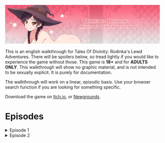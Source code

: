 ![alt text](https://github.com/hiccup444/TodRLAwalkthrough/blob/main/images/w_3eRY.png?raw=true)

This is an english walkthrough for Tales Of Divinity: Rodinka's Lewd Adventures. There will be spoilers below, so tread lightly if you would like to experience the game without those. This game is **18+** and for **ADULTS ONLY**. This walkthrough will show no graphic material, and is not intended to be sexually explicit. It is purely for documentation.

The walkthrough will work on a linear, episodic basis. Use your browser search function if you are looking for something specific.

Download the game on [Itch.io](https://eromur-abel.itch.io/tales-of-divinity-rodinkas-lewd-adventures), or [Newgrounds](https://eromurabel.newgrounds.com).

# Episodes
<details>
  <summary>Episode 1</summary>


    
## The Caravan
You start as Rodinka and her traveling caravan, stopped in the road for a short rest. Rodinka expresses her desire to pee before they go.
Important things to do in this scene:

- Talk to Mari (facing the log), this will give you an item later in the episode.
- Talk to Lawrence (adds +1 relationship)
- To continue this scene, you must head south and encounter the H-Scene (peeing in bush)
    - The H-Scene can be skipped if you desire. You will fall down the cliff to enter the next scene.

Important notes for this scene:
- Reading the sign 46 times activates **Crazy Mode**. This changes Rodinka's short speeches into fourth wall breaks. This does not change the main content of the game very much.
- Lingering in this scene for too long will prompt Rodinka to wet herself, and end the game.

![alt text](https://github.com/hiccup444/TodRLAwalkthrough/blob/main/images/ch1-road.png?raw=true)

## The Forest
You have fallen down the cliff, and must get back to your caravan.

Important things to do in this scene: 

- Rodinka can wash herself in the nearby pond for a short H-Scene.
  - Avoid doing this if you want to see Nightmare 2 in Episode 2

![alt text](https://github.com/hiccup444/TodRLAwalkthrough/blob/main/images/ch1-forest.png?raw=true)

As Rodinka continues to the right, there is a **Cedar Cone** (+1 LUCK) hidden in a patch of leaves.
- Patches of leaves usually indicate hidden items.

![alt text](https://github.com/hiccup444/TodRLAwalkthrough/blob/main/images/ch1-forest2.png?raw=true)

As Rodinka continues to the right, she will discover a small forest cabin. There is a **coin** hidden in the patch of leaves.

![alt text](https://github.com/hiccup444/TodRLAwalkthrough/blob/main/images/image_2024-11-06_012110904.png?raw=true)

## The Witches House
Rodinka enters the Witches house. You can nearly interact with everything here.

Important things to do in this scene:

- Pick up the **dildo** in the box.
  - Interact with the box multiple times to take it.
- Pick up the **spell book** to start the "Little Squirrel Witch" quest.
- Pick up the **book** "Honey-bun from Zalseje, p.3" (this will help with money later)
  - Pick this up after grabbing the spellbook.

![alt text](https://github.com/hiccup444/TodRLAwalkthrough/blob/main/images/image_2024-11-06_013146958.png?raw=true)

Continue out the back door of the Witches house, and go through the branches. This will (unfortunately) tear up your dress.

![alt text](https://github.com/hiccup444/TodRLAwalkthrough/blob/main/images/6.ch1-witch2.png?raw=true)

## The Road

Rodinka has made it back to the road, but the caravan is no where in sight. Continue right until you find the campfire.

Important things to do on the road:

- Interact with the campfire to receive a **Cat Pendant**
- Click the three bushes in order for explorer experience
- You can walk through the trees near the "3" bush to get **Inzhir's Dice** and get more explorer experience.

Once done, continue further right to enter next scene.

![alt text](https://github.com/hiccup444/TodRLAwalkthrough/blob/main/images/7.ch1-campfire-road.png?raw=true)

Rodinka will run into Farthew, the old man. You may now choose to ride with him, or continue walking down the road.

Important notes for this scene:

- Riding with Farthew will prompt H-Scenes
  - You need to pick this option if you want Nightmare 2 in Episode 2.
- If you continue walking, Rodinka will run into a group of boys traveling in the same direction.
  - You can find two more items on the road, and will have to "suck the poison out" for one of the boys. Further instructions below.

## The Boys (The Road)

Important things to do for this scene:

- Interact with the log for a **Golden Royal Bug**.
  - You can only collect this if you talked to Mari in the Caravan.
- Interact with the pile of leaves to collect **Mushrooms**.

![alt text](https://github.com/hiccup444/TodRLAwalkthrough/blob/main/images/8.ch1-walktheroad.png?raw=true)
</details>
<details>
  <summary>Episode 2</summary>



  ## The Dress

Ragged Dress (H-Scene):

- Choosing this option fulfills the last requirement for Nightmare 2
- Interact with villagers from various angles for extra dialogue and small scenes.

White Dress:

- Steal the dress by either jumping over the broken fence or walking through the yard for a slight scene variation.
- Engage in conversations with villagers from different directions for unique dialogue and scenes.

General task for both choices:

- Pick up the **Walnut** from the leaves for +1 ENDURANCE (this is mistakenly marked as a coin in the image)

  ![alt text](https://github.com/hiccup444/TodRLAwalkthrough/blob/main/images/9.ch2-intro.png?raw=true)

  ## The Marketplace

Shared tasks:

- Collect coins from barrels scattered throughout the marketplace.
- Find a coin in the pile of leaves next to the healer’s house at the beginning of the scene.
- Pick up the note available in both dress choices.

Ragged Dress:

- After crossing the bridge, talk to the boy behind the horse carriage to receive a Camomile.
- Interact with the angry trader and then speak to the blonde woman to give her the Camomile, pretending it came from the trader.
  
White Dress:

- Speak to the blonde woman observing the trader and leave the collected note for the trader, pretending it was from the woman.
- Near the last set of trader stands, meet a thirsty boy. You can choose to give him a drink or decline. If you decline, he bites Rodinka’s ass, leaving a bite mark that appears in future scenes.

  ![alt text](https://github.com/hiccup444/TodRLAwalkthrough/blob/main/images/10.ch2-walkofshame.png?raw=true)
  ![alt text](https://github.com/hiccup444/TodRLAwalkthrough/blob/main/images/11.ch2-walkofshame2.png?raw=true)
  ![alt text](https://github.com/hiccup444/TodRLAwalkthrough/blob/main/images/12.ch2.walkofshame3.png?raw=true)
  ![alt text](https://github.com/hiccup444/TodRLAwalkthrough/blob/main/images/13.ch2.walkofshame4.png?raw=true)

  ## After Crossing the Bridge: The Troupe Scene

Important tasks:

- After reaching the troupe and leveling up, save your points. These stats will affect future event outcomes. Note that certain clothes provide different bonus stats when worn.
- Use the water bucket near the top-right tent to continue the story.
- Eat from the pot on the campfire to restore some health (though health is not required for gameplay yet).
- View the poster on the barrel near the big tent for more information about the troupe.
- Explore the tents; Rodinka’s tent is marked with a flower. The other tents provide background information about the troupe members.
  
Entering Rodinka’s tent:

- Change into the costume and proceed to the stage:
- Approach from the bottom direction for a conversation with Ninika.
- Approach from the top direction for a conversation with Lawrence.
  
Note: If you want to pursue a relationship with Lawrence and see his H-scene in Episode 5, choose **SORRY - DON'T LIKE - ROMANTIC** during the conversation. This choice grants +2 relationship points.

## The Play

Complete the play as you wish until the final choice. Your choices affect how much money Vivian will give you the next day, based on the audience’s reaction (visible through the number of note clouds above their heads after each act). The minimum reward is 37-38p if you choose to skip.

H-SCENE CHOICE during the play:

When Rodinka’s top falls off, choose from the following:
- Attempt to put on the breastplate: Rodinka gets groped.
- Escape: Rodinka’s pants fall down.
- Continue: Rodinka finishes the play topless.

## After the Play: Rodinka’s Tent

Important tasks:

- You can choose whether or not to put on the Nightie.
  
H-SCENE: Nightmare scenes

There are two different nightmare scenes:
- To unlock Nightmare 2, you must:
  - Avoid washing at the pond.
  - Scare the bear.
  - Ride with Farthew.
  - Walk through the village in the ragged dress.
    
Note: Nightmare 2 is not significant for the main story but provides a different scene.
  
</details>


